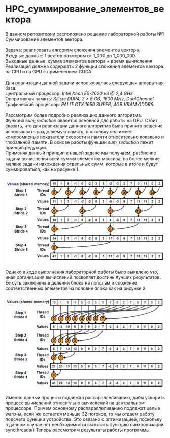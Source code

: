 # HPC_суммирование_элементов_вектора

В данном репозитории расположено решение лабораторной работы №1 Суммирование элементов вектора.<br><br>
Задача: реализовать алгоритм сложения элементов вектора.<br>
Входные данные: 1 вектор размером от 1_000 до 1_000_000.<br>
Выходные данные: сумма элементов вектора + время вычисления<br>
Реализация должна содержать 2 функции сложения элементов вектора: на CPU и на GPU с применением CUDA.<br><br>
Для реализации данной задачи использовалась следующая аппаратная база:<br>
Центральный процессор: _Intel Xeon E5-2620 v3 @ 2,4 GHz._<br>
Оперативная память: _Kllisre DDR4, 2 × 8 GB, 1600 MHz, DualChannel._<br>
Графический процессор: _PALIT GTX 1650 SUPER, 4GB VRAM GDDR6._<br><br>
Рассмотрим более подробно реализацию данного алгоритма.<br>
Функция _sum_reduction_ является основной для работы на GPU. Стоит сказать, что для реализации данного алгоритма было принято решение использовать разделяемую память, поскольку она имеет компромисные показатели скорости и памяти относительно локально и глобальной памяти.
В основе работы функции _sum_reduction_ лежит принцип редукции.<br>
Применяя данный принцип к нашей задаче мы получаем, разбиение задачи вычисления всей суммы элементов массива, 
на более мелкие мелкие задачи нахождения отдельных сумм, которые в итоге и будут суммироваться, как на рисунке 1.<br><br>
![Screenshot](screenshot.png)<br><br>
Однако в ходе выполнения лабораторной работы было выявлено что, иная организация вычислений позволяет достичь лучших результатов.<br>
Ее суть заключена в делении блока на пополам и сложение соответственных элементов из половин блока как на рисунке 2.<br><br>
![Screenshot](screenshot1.png)<br><br>
Именно данный процес и подлежал распараллеливанию, дабы ускорить процесс вычислений относитльно вычислений на центральном процессоре. Причем основному распараллеливанию подлежат целые warp-ы, если же остается меньше 32 потоков, то мы отдаем работу подсчета функции устройства. Это связано с оптимизацией, поскольку в данном случае нет необходимости вызывать функцию синхронизации syncthreads()
Теперь рассмотрим результаты работы программы.
